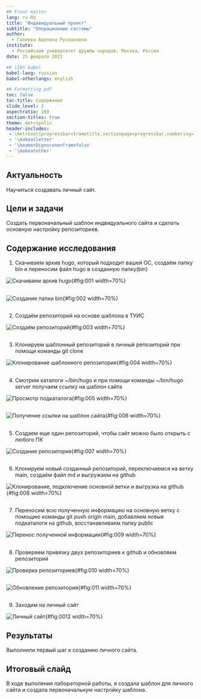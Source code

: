 ```yaml
---
## Front matter
lang: ru-RU
title: "Индивидуальный проект"
subtitle: "Операционные системы"
author:
  - Галиева Аделина Руслановна
institute:
  - Российский университет дружбы народов, Москва, Россия
date: 25 февраля 2023

## i18n babel
babel-lang: russian
babel-otherlangs: english

## Formatting pdf
toc: false
toc-title: Содержание
slide_level: 2
aspectratio: 169
section-titles: true
theme: metropolis
header-includes:
 - \metroset{progressbar=frametitle,sectionpage=progressbar,numbering=fraction}
 - '\makeatletter'
 - '\beamer@ignorenonframefalse'
 - '\makeatother'
---
```


## Актуальность


Научиться создавать личный сайт.


## Цели и задачи


Создать первоначальный шаблон индвидуального сайта и сделать основную настройку репозиториев. 


## Содержание исследования


1. Скачиваем архив hugo, который подходит вашей ОС, создаём папку bin и переносим файл hugo в созданную папку(bin) 


![Скачиваем архив hugo](image/1.png){#fig:001 width=70%}


##


![Создание папки bin](image/2.png){#fig:002 width=70%}


##


2. Создаём репозиторий на основе шаблона в ТУИС


![Создаём репозиторий](image/3.png){#fig:003 width=70%}


##


3. Клонируем шаблонный репозиторий в личный репозиторий при помощи команды git clone 


![Клонирование шаблонного репозитория](image/4.png){#fig:004 width=70%}


##


4. Смотрим каталоги ~/bin/hugo и при помощи команды ~/bin/hugo server получаем ссылку на шаблон сайта 


![Просмотр подкаталога](image/5.png){#fig:005 width=70%}


##


![Получение ссылки на шаблон сайта](image/6.png){#fig:006 width=70%}


##


5. Создаем еще один репозиторий, чтобы сайт можно было открыть с любого ПК 


![Создание репозитория](image/7.png){#fig:007 width=70%}


##


6. Клонируем новый созданный репозиторий, переключаемся на ветку main, создаём файл md и выгружаем на github 


![Клонирование, подключение основной ветки и выгрузка на github](image/8.png){#fig:008 width=70%}


##


7. Переносим всю полученную информацию на основную ветку с помощию команды git push origin main, добавляем новые подкаталоги на github, восстанавливаем папку public 


![Перенос полученной информации](image/9.png){#fig:009 width=70%}


##


8. Проверяем привязку двух репозиториев к github и обновляем репозиторий 


![Проверка репозиториев](image/10.png){#fig:010 width=70%}


##


![Обновление репозитория](image/11.png){#fig:011 width=70%}


##


9. Заходим на личный сайт 


![Личный сайт](image/12.png){#fig:0012 width=70%}


## Результаты


Выполнили первый шаг к созданию личного сайта.


## Итоговый слайд


В ходе выполения лабораторной работы, я создала шаблон для личного сайта и создала первоначальную настройку шаблона. 


